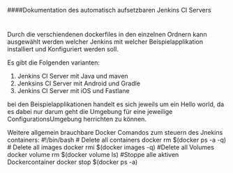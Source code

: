####Dokumentation des automatisch aufsetzbaren Jenkins CI Servers
#
#
Durch die verschiendenen dockerfiles in den einzelnen Ordnern kann ausgewählt werden welcher Jenkins mit welcher Beispielapplikation installiert und Konfiguriert werden soll. 

Es gibt die Folgenden varianten:
1. Jenkins CI Server mit Java und maven
2. Jenksins CI Server mit Android und Gradle
3. Jenkins CI Server mit iOS und Fastlane

bei den Beispielapplikationen handelt es sich jeweils um ein Hello world, da es dabei nur darum geht die Umgebung für eine jeweilige ConfigurationsUmgebung herrichten zu können. 


Weitere allgemein brauchbare Docker Comandos zum steuern des Jnekins containers:
    #!/bin/bash
    # Delete all containers
    docker rm $(docker ps -a -q)
    # Delete all images
    docker rmi $(docker images -q)
	#Delete all Volumes 
	docker volume rm $(docker volume ls)
	#Stoppe alle aktiven Dockercontainer
	docker stop $(docker ps -a)
	
	
	